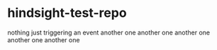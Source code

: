 # hindsight-test-repo
nothing just triggering an event
another one
another one
another one
another one
another one
